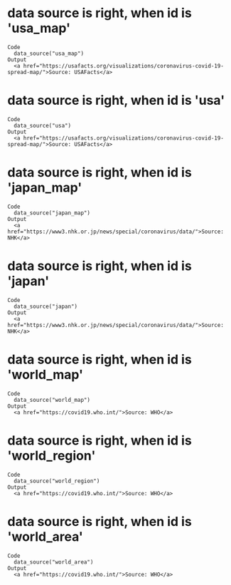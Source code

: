 # data source is right, when id is 'usa_map'

    Code
      data_source("usa_map")
    Output
      <a href="https://usafacts.org/visualizations/coronavirus-covid-19-spread-map/">Source: USAFacts</a>

# data source is right, when id is 'usa'

    Code
      data_source("usa")
    Output
      <a href="https://usafacts.org/visualizations/coronavirus-covid-19-spread-map/">Source: USAFacts</a>

# data source is right, when id is 'japan_map'

    Code
      data_source("japan_map")
    Output
      <a href="https://www3.nhk.or.jp/news/special/coronavirus/data/">Source: NHK</a>

# data source is right, when id is 'japan'

    Code
      data_source("japan")
    Output
      <a href="https://www3.nhk.or.jp/news/special/coronavirus/data/">Source: NHK</a>

# data source is right, when id is 'world_map'

    Code
      data_source("world_map")
    Output
      <a href="https://covid19.who.int/">Source: WHO</a>

# data source is right, when id is 'world_region'

    Code
      data_source("world_region")
    Output
      <a href="https://covid19.who.int/">Source: WHO</a>

# data source is right, when id is 'world_area'

    Code
      data_source("world_area")
    Output
      <a href="https://covid19.who.int/">Source: WHO</a>

